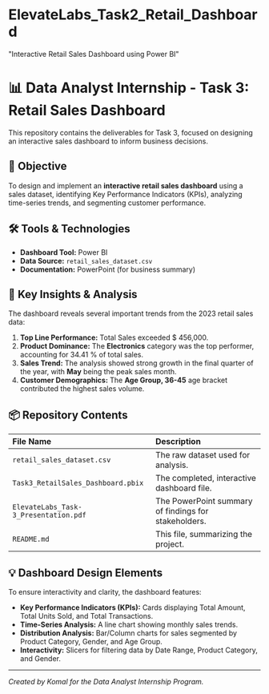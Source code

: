 # ElevateLabs_Task2_Retail_Dashboard
"Interactive Retail Sales Dashboard using Power BI"

# 📊 Data Analyst Internship - Task 3: Retail Sales Dashboard

This repository contains the deliverables for Task 3, focused on designing an interactive sales dashboard to inform business decisions.

## 🎯 Objective

To design and implement an **interactive retail sales dashboard** using a sales dataset, identifying Key Performance Indicators (KPIs), analyzing time-series trends, and segmenting customer performance.

## 🛠️ Tools & Technologies

* **Dashboard Tool:** Power BI
* **Data Source:** `retail_sales_dataset.csv`
* **Documentation:** PowerPoint (for business summary)

## 📌 Key Insights & Analysis

The dashboard reveals several important trends from the 2023 retail sales data:

1.  **Top Line Performance:** Total Sales exceeded $ 456,000.
2.  **Product Dominance:** The **Electronics** category was the top performer, accounting for 34.41 % of total sales.
3.  **Sales Trend:** The analysis showed strong growth in the final quarter of the year, with **May** being the peak sales month.
4.  **Customer Demographics:** The **Age Group, 36-45** age bracket contributed the highest sales volume.

## 📦 Repository Contents

| File Name | Description |
| :--- | :--- |
| `retail_sales_dataset.csv` | The raw dataset used for analysis. |
| `Task3_RetailSales_Dashboard.pbix` | The completed, interactive dashboard file. |
| `ElevateLabs_Task-3_Presentation.pdf` | The PowerPoint summary of findings for stakeholders. |
| `README.md` | This file, summarizing the project. |

## 💡 Dashboard Design Elements

To ensure interactivity and clarity, the dashboard features:

* **Key Performance Indicators (KPIs):** Cards displaying Total Amount, Total Units Sold, and Total Transactions.
* **Time-Series Analysis:** A line chart showing monthly sales trends.
* **Distribution Analysis:** Bar/Column charts for sales segmented by Product Category, Gender, and Age Group.
* **Interactivity:** Slicers for filtering data by Date Range, Product Category, and Gender.

---
*Created by Komal for the Data Analyst Internship Program.*
